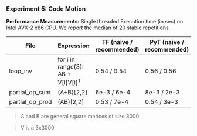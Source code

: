 ### Experiment 5: Code Motion

**Performance Measurements:** Single threaded Execution time (in sec) on Intel AVX-2 x86 CPU. We report the median of 20 stable repetitions.


|File | Expression    | TF (naive / recommended)  | PyT (naive / recommended)|
|-----|---------------|---------------------------|--------------|
|loop_inv| for i in range(3): AB + V[i]V[i]<sup>T</sup>  |0.54 / 0.54 |0.56 / 0.56|
|partial_op_sum|(A+B)[2,2] | 6e-3 / 6e-4| 8e-3 / 2e-3| 
|partial_op_prod|(AB)[2,2] | 0.53 / 7e-4| 0.54 / 3e-3|  

> A and B are general square marices of size 3000

> V is a 3x3000
